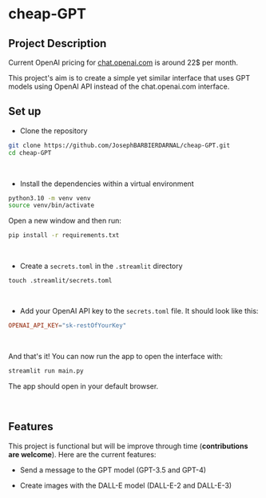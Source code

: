 # cheap-GPT

## Project Description

Current OpenAI pricing for [chat.openai.com](https://chat.openai.com) is around 22$ per month.

This project's aim is to create a simple yet similar interface that uses GPT models using OpenAI API instead of the chat.openai.com interface.

## Set up

- Clone the repository

```bash
git clone https://github.com/JosephBARBIERDARNAL/cheap-GPT.git
cd cheap-GPT
```

<br>

- Install the dependencies within a virtual environment

```bash
python3.10 -m venv venv
source venv/bin/activate
```

Open a new window and then run:

```bash
pip install -r requirements.txt
```

<br>

- Create a `secrets.toml` in the `.streamlit` directory

```
touch .streamlit/secrets.toml
```

<br>

- Add your OpenAI API key to the `secrets.toml` file. It should look like this:

```toml
OPENAI_API_KEY="sk-restOfYourKey"
```


<br>

And that's it! You can now run the app to open the interface with:

```bash
streamlit run main.py
```

The app should open in your default browser.

<br>

## Features

This project is functional but will be improve through time (**contributions are welcome**). Here are the current features:

- Send a message to the GPT model (GPT-3.5 and GPT-4)

- Create images with the DALL-E model (DALL-E-2 and DALL-E-3)